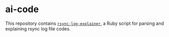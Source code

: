 # ai-code

This repository contains [`rsync-log-explainer`](./rsync-log-explainer), a Ruby script for parsing and explaining rsync log file codes.